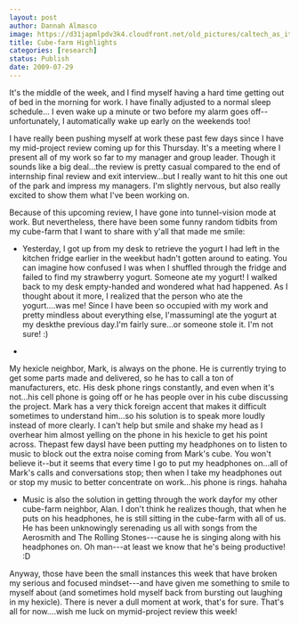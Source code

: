 ```yaml
---
layout: post
author: Dannah Almasco
image: https://d31japmlpdv3k4.cloudfront.net/old_pictures/caltech_as_it_happens/6a0105349b8251970b011571514b1c970c.jpg
title: Cube-farm Highlights
categories: [research]
status: Publish
date: 2009-07-29
---
```



It's the middle of the week, and I find myself having a hard time getting out of bed in the morning for work. I have finally adjusted to a normal sleep schedule... I even wake up a minute or two before my alarm goes off--unfortunately, I automatically wake up early on the weekends too!

I have really been pushing myself at work these past few days since I have my mid-project review coming up for this Thursday. It's a meeting where I present all of my work so far to my manager and group leader. Though it sounds like a big deal...the review is pretty casual compared to the end of internship final review and exit interview...but I really want to hit this one out of the park and impress my managers. I'm slightly nervous, but also really excited to show them what I've been working on.

Because of this upcoming review, I have gone into tunnel-vision mode at work. But nevertheless, there have been some funny random tidbits from my cube-farm that I want to share with y'all that made me smile:

- Yesterday, I got up from my desk to retrieve the yogurt I had left in the kitchen fridge earlier in the weekbut hadn't gotten around to eating. You can imagine how confused I was when I shuffled through the fridge and failed to find my strawberry yogurt. Someone ate my yogurt! I walked back to my desk empty-handed and wondered what had happened. As I thought about it more, I realized that the person who ate the yogurt....was me! Since I have been so occupied with my work and pretty mindless about everything else, I'massumingI ate the yogurt at my deskthe previous day.I'm fairly sure...or someone stole it. I'm not sure! :) 

- 
My hexicle neighbor, Mark, is always on the phone. He is currently trying to get some parts made and delivered, so he has to call a ton of manufacturers, etc. His desk phone rings constantly, and even when it's not...his cell phone is going off or he has people over in his cube discussing the project. Mark has a very thick foreign accent that makes it difficult sometimes to understand him...so his solution is to speak more loudly instead of more clearly. I can't help but smile and shake my head as I overhear him almost yelling on the phone in his hexicle to get his point across. Thepast few daysI have been putting my headphones on to listen to music to block out the extra noise coming from Mark's cube. You won't believe it--but it seems that every time I go to put my headphones on...all of Mark's calls and conversations stop; then when I take my headphones out or stop my music to better concentrate on work...his phone is rings. hahaha

- Music is also the solution in getting through the work dayfor my other cube-farm neighbor, Alan. I don't think he realizes though, that when he puts on his headphones, he is still sitting in the cube-farm with all of us. He has been unknowingly serenading us all with songs from the Aerosmith and The Rolling Stones---cause he is singing along with his headphones on. Oh man---at least we know that he's being productive! :D 

Anyway, those have been the small instances this week that have broken my serious and focused mindset---and have given me something to smile to myself about (and sometimes hold myself back from bursting out laughing in my hexicle). There is never a dull moment at work, that's for sure. That's all for now....wish me luck on mymid-project review this week!

